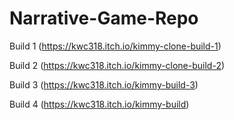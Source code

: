 # Narrative-Game-Repo
Build 1 (https://kwc318.itch.io/kimmy-clone-build-1)

Build 2 (https://kwc318.itch.io/kimmy-clone-build-2)

Build 3 (https://kwc318.itch.io/kimmy-build-3)

Build 4 (https://kwc318.itch.io/kimmy-build)
